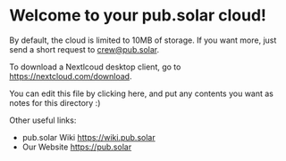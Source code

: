 # Welcome to your pub.solar cloud!

By default, the cloud is limited to 10MB of storage. If you want more, just send a short request to [crew@pub.solar](mailto:crew@pub.solar).

To download a Nextlcoud desktop client, go to https://nextcloud.com/download.

You can edit this file by clicking here, and put any contents you want as notes for this directory :)

Other useful links:
- pub.solar Wiki https://wiki.pub.solar
- Our Website https://pub.solar
